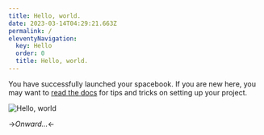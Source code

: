 ```yaml
---
title: Hello, world.
date: 2023-03-14T04:29:21.663Z
permalink: /
eleventyNavigation:
  key: Hello
  order: 0
  title: Hello, world.
---
```

You have successfully launched your spacebook. If you are new here, you may want to [read the docs](https://spacebook.app/) for tips and tricks on setting up your project.

![Hello, world](/content/images/hello.jpg)

->*Onward...*<-



